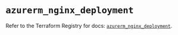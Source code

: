 # `azurerm_nginx_deployment`

Refer to the Terraform Registry for docs: [`azurerm_nginx_deployment`](https://registry.terraform.io/providers/hashicorp/azurerm/3.95.0/docs/resources/nginx_deployment).
